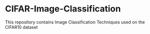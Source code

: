 # CIFAR-Image-Classification

This repository contains Image Classification Techniques used on the CIFAR10 dataset
